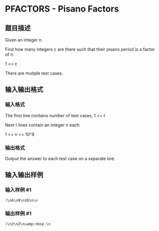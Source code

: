 # PFACTORS - Pisano Factors

## 题目描述

Given an integer n.

Find how many integers c are there such that their pisano period is a factor of n.

1 <= c 

There are mutiple test cases.

## 输入输出格式

### 输入格式

The first line contains number of test cases, 1 <= t 

Next t lines contain an integer n each.

1 <= n <= 10^9

### 输出格式

Output the answer to each test case on a separate line.

## 输入输出样例

### 输入样例 #1

```cpp
3\n6\n9\n10\n\n
```


### 输出样例 #1

```cpp
3\n2\n2\n&amp;nbsp;\n
```


